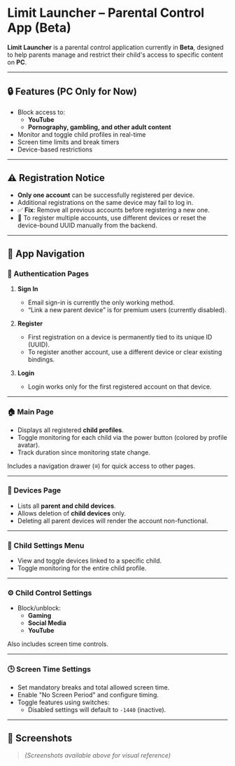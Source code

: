 
# Limit Launcher – Parental Control App (Beta)

**Limit Launcher** is a parental control application currently in **Beta**, designed to help parents manage and restrict their child's access to specific content on **PC**.

---

## 🔒 Features (PC Only for Now)
- Block access to:
  - **YouTube**
  - **Pornography, gambling, and other adult content**
- Monitor and toggle child profiles in real-time
- Screen time limits and break timers
- Device-based restrictions

---

## ⚠️ Registration Notice

- **Only one account** can be successfully registered per device.
- Additional registrations on the same device may fail to log in.
- ✅ **Fix**: Remove all previous accounts before registering a new one.
- 🔁 To register multiple accounts, use different devices or reset the device-bound UUID manually from the backend.

---

## 🧭 App Navigation

### 🔐 Authentication Pages
1. **Sign In**
   - Email sign-in is currently the only working method.
   - “Link a new parent device” is for premium users (currently disabled).

2. **Register**
   - First registration on a device is permanently tied to its unique ID (UUID).
   - To register another account, use a different device or clear existing bindings.

3. **Login**
   - Login works only for the first registered account on that device.

---

### 🏠 Main Page
- Displays all registered **child profiles**.
- Toggle monitoring for each child via the power button (colored by profile avatar).
- Track duration since monitoring state change.

Includes a navigation drawer (≡) for quick access to other pages.

---

### 📱 Devices Page
- Lists all **parent and child devices**.
- Allows deletion of **child devices** only.
- Deleting all parent devices will render the account non-functional.

---

### 👦 Child Settings Menu
- View and toggle devices linked to a specific child.
- Toggle monitoring for the entire child profile.

---

### ⚙️ Child Control Settings
- Block/unblock:
  - **Gaming**
  - **Social Media**
  - **YouTube**

Also includes screen time controls.

---

### 🕒 Screen Time Settings
- Set mandatory breaks and total allowed screen time.
- Enable "No Screen Period" and configure timing.
- Toggle features using switches:
  - Disabled settings will default to `-1440` (inactive).

---

## 📌 Screenshots

> *(Screenshots available above for visual reference)*
